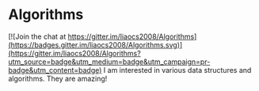 Algorithms
==========

[![Join the chat at https://gitter.im/liaocs2008/Algorithms](https://badges.gitter.im/liaocs2008/Algorithms.svg)](https://gitter.im/liaocs2008/Algorithms?utm_source=badge&utm_medium=badge&utm_campaign=pr-badge&utm_content=badge)
I am interested in various data structures and algorithms. They are amazing!
